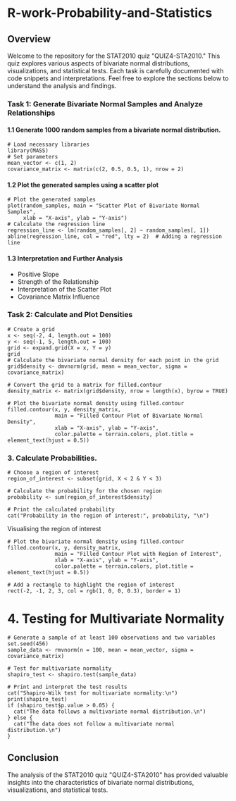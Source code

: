 # R-work-Probability-and-Statistics
## Overview
Welcome to the repository for the STAT2010 quiz "QUIZ4-STA2010." This quiz explores various aspects of bivariate normal distributions, visualizations, and statistical tests. Each task is carefully documented with code snippets and interpretations. Feel free to explore the sections below to understand the analysis and findings.

### Task 1: Generate Bivariate Normal Samples and Analyze Relationships
#### 1.1 Generate 1000 random samples from a bivariate normal distribution.
```{r}
# Load necessary libraries
library(MASS)
# Set parameters
mean_vector <- c(1, 2)
covariance_matrix <- matrix(c(2, 0.5, 0.5, 1), nrow = 2)
```
#### 1.2 Plot the generated samples using a scatter plot
```{r}
# Plot the generated samples
plot(random_samples, main = "Scatter Plot of Bivariate Normal Samples",
     xlab = "X-axis", ylab = "Y-axis")
# Calculate the regression line
regression_line <- lm(random_samples[, 2] ~ random_samples[, 1])
abline(regression_line, col = "red", lty = 2)  # Adding a regression line
```
#### 1.3 Interpretation and Further Analysis
- Positive Slope
- Strength of the Relationship
- Interpretation of the Scatter Plot
- Covariance Matrix Influence

### Task 2: Calculate and Plot Densities
```{r}
# Create a grid
x <- seq(-2, 4, length.out = 100)
y <- seq(-1, 5, length.out = 100)
grid <- expand.grid(X = x, Y = y)
grid
# Calculate the bivariate normal density for each point in the grid
grid$density <- dmvnorm(grid, mean = mean_vector, sigma = covariance_matrix)

# Convert the grid to a matrix for filled.contour
density_matrix <- matrix(grid$density, nrow = length(x), byrow = TRUE)

# Plot the bivariate normal density using filled.contour
filled.contour(x, y, density_matrix,
               main = "Filled Contour Plot of Bivariate Normal Density",
               xlab = "X-axis", ylab = "Y-axis",
               color.palette = terrain.colors, plot.title = element_text(hjust = 0.5))
```
### 3. Calculate Probabilities.
```{r}
# Choose a region of interest
region_of_interest <- subset(grid, X < 2 & Y < 3)

# Calculate the probability for the chosen region
probability <- sum(region_of_interest$density)

# Print the calculated probability
cat("Probability in the region of interest:", probability, "\n")

```
Visualising the region of interest
```{r}
# Plot the bivariate normal density using filled.contour
filled.contour(x, y, density_matrix,
               main = "Filled Contour Plot with Region of Interest",
               xlab = "X-axis", ylab = "Y-axis",
               color.palette = terrain.colors, plot.title = element_text(hjust = 0.5))

# Add a rectangle to highlight the region of interest
rect(-2, -1, 2, 3, col = rgb(1, 0, 0, 0.3), border = 1)

```
# 4. Testing for Multivariate Normality
```{r}
# Generate a sample of at least 100 observations and two variables
set.seed(456)
sample_data <- rmvnorm(n = 100, mean = mean_vector, sigma = covariance_matrix)

# Test for multivariate normality
shapiro_test <- shapiro.test(sample_data)

# Print and interpret the test results
cat("Shapiro-Wilk test for multivariate normality:\n")
print(shapiro_test)
if (shapiro_test$p.value > 0.05) {
  cat("The data follows a multivariate normal distribution.\n")
} else {
  cat("The data does not follow a multivariate normal distribution.\n")
}

```
## Conclusion
The analysis of the STAT2010 quiz "QUIZ4-STA2010" has provided valuable insights into the characteristics of bivariate normal distributions, visualizations, and statistical tests. 
